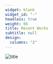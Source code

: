 ```yaml
---
widget: blank
widget_id: "-"
headless: true
weight: 66
title: Recent Works
subtitle: null
design:
  columns: "2"
---
```

![title ](untitled5.png)